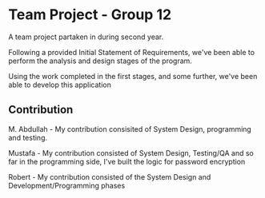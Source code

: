 # Team Project - Group 12

A team project partaken in during second year.

Following a provided Initial Statement of Requirements, we've been able to perform the analysis and design stages of the program.

Using the work completed in the first stages, and some further, we've been able to develop this application


## Contribution 

M. Abdullah - My contribution consisited of System Design, programming and testing.

Mustafa - My contribution consisted of System Design, Testing/QA and so far in the programming side, I've built the logic for password encryption

Robert - My contribution consisted of the System Design and Development/Programming phases
